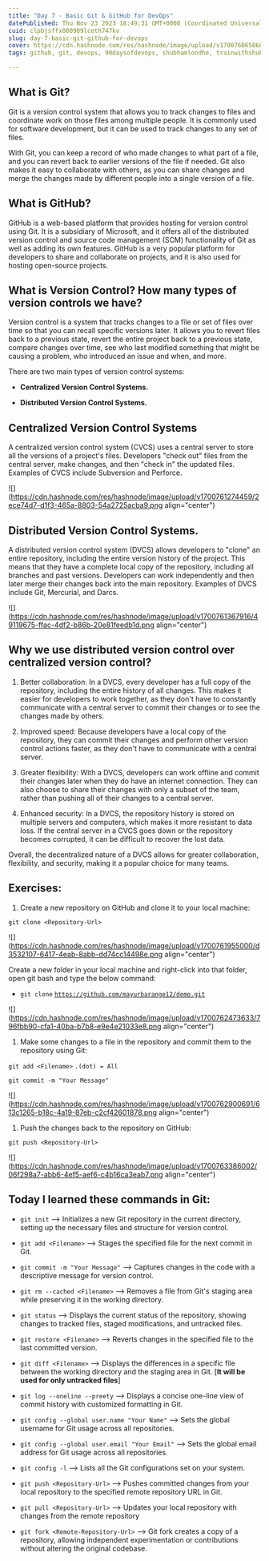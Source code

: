 ```yaml
---
title: "Day 7 - Basic Git & GitHub for DevOps"
datePublished: Thu Nov 23 2023 18:49:31 GMT+0000 (Coordinated Universal Time)
cuid: clpbjsffx000909lceth747kv
slug: day-7-basic-git-github-for-devops
cover: https://cdn.hashnode.com/res/hashnode/image/upload/v1700760658689/b51bc45c-089f-4379-9d98-7b11c7d104d6.jpeg
tags: github, git, devops, 90daysofdevops, shubhamlondhe, trainwithshubham, tws

---
```


## What is Git?

Git is a version control system that allows you to track changes to files and coordinate work on those files among multiple people. It is commonly used for software development, but it can be used to track changes to any set of files.

With Git, you can keep a record of who made changes to what part of a file, and you can revert back to earlier versions of the file if needed. Git also makes it easy to collaborate with others, as you can share changes and merge the changes made by different people into a single version of a file.

## What is GitHub?

GitHub is a web-based platform that provides hosting for version control using Git. It is a subsidiary of Microsoft, and it offers all of the distributed version control and source code management (SCM) functionality of Git as well as adding its own features. GitHub is a very popular platform for developers to share and collaborate on projects, and it is also used for hosting open-source projects.

## What is Version Control? How many types of version controls we have?

Version control is a system that tracks changes to a file or set of files over time so that you can recall specific versions later. It allows you to revert files back to a previous state, revert the entire project back to a previous state, compare changes over time, see who last modified something that might be causing a problem, who introduced an issue and when, and more.

There are two main types of version control systems:

* **Centralized Version Control Systems.**
    
* **Distributed Version Control Systems.**
    

## **Centralized Version Control Systems**

A centralized version control system (CVCS) uses a central server to store all the versions of a project's files. Developers "check out" files from the central server, make changes, and then "check in" the updated files. Examples of CVCS include Subversion and Perforce.

![](https://cdn.hashnode.com/res/hashnode/image/upload/v1700761274459/2ece74d7-d1f3-465a-8803-54a2725acba9.png align="center")

## **Distributed Version Control Systems.**

A distributed version control system (DVCS) allows developers to "clone" an entire repository, including the entire version history of the project. This means that they have a complete local copy of the repository, including all branches and past versions. Developers can work independently and then later merge their changes back into the main repository. Examples of DVCS include Git, Mercurial, and Darcs.

![](https://cdn.hashnode.com/res/hashnode/image/upload/v1700761367916/49119675-ffac-4df2-b86b-20e81feedb1d.png align="center")

## Why we use distributed version control over centralized version control?

1. Better collaboration: In a DVCS, every developer has a full copy of the repository, including the entire history of all changes. This makes it easier for developers to work together, as they don't have to constantly communicate with a central server to commit their changes or to see the changes made by others.
    
2. Improved speed: Because developers have a local copy of the repository, they can commit their changes and perform other version control actions faster, as they don't have to communicate with a central server.
    
3. Greater flexibility: With a DVCS, developers can work offline and commit their changes later when they do have an internet connection. They can also choose to share their changes with only a subset of the team, rather than pushing all of their changes to a central server.
    
4. Enhanced security: In a DVCS, the repository history is stored on multiple servers and computers, which makes it more resistant to data loss. If the central server in a CVCS goes down or the repository becomes corrupted, it can be difficult to recover the lost data.
    

Overall, the decentralized nature of a DVCS allows for greater collaboration, flexibility, and security, making it a popular choice for many teams.

## Exercises:

1. Create a new repository on GitHub and clone it to your local machine:
    

`git clone <Repository-Url>`

![](https://cdn.hashnode.com/res/hashnode/image/upload/v1700761955000/d3532107-6417-4eab-8abb-dd74cc14498e.png align="center")

Create a new folder in your local machine and right-click into that folder, open git bash and type the below command:

* `git clone` [`https://github.com/mayurbarange12/demo.git`](https://github.com/mayurbarange12/demo.git)
    

![](https://cdn.hashnode.com/res/hashnode/image/upload/v1700762473633/796fbb90-cfa1-40ba-b7b8-e9e4e21033e8.png align="center")

1. Make some changes to a file in the repository and commit them to the repository using Git:
    

`git add <Filename>` `.(dot) = All`

`git commit -m "Your Message"`

![](https://cdn.hashnode.com/res/hashnode/image/upload/v1700762900691/613c1265-b18c-4a19-87eb-c2cf42601878.png align="center")

1. Push the changes back to the repository on GitHub:
    

`git push <Repository-Url>`

![](https://cdn.hashnode.com/res/hashnode/image/upload/v1700763386002/06f298a7-abb6-4ef5-aef6-c4b16ca3eab7.png align="center")

## Today I learned these commands in Git:

* `git init` --&gt; Initializes a new Git repository in the current directory, setting up the necessary files and structure for version control.
    
* `git add <Filename>` --&gt; Stages the specified file for the next commit in Git.
    
* `git commit -m "Your Message"` --&gt; Captures changes in the code with a descriptive message for version control.
    
* `git rm --cached <Filename>` --&gt; Removes a file from Git's staging area while preserving it in the working directory.
    
* `git status` --&gt; Displays the current status of the repository, showing changes to tracked files, staged modifications, and untracked files.
    
* `git restore <Filename>` --&gt; Reverts changes in the specified file to the last committed version.
    
* `git diff <Filename>` --&gt; Displays the differences in a specific file between the working directory and the staging area in Git. \[**It will be used for only untracked files**\]
    
* `git log --oneline --preety` --&gt; Displays a concise one-line view of commit history with customized formatting in Git.
    
* `git config --global user.name "Your Name"` --&gt; Sets the global username for Git usage across all repositories.
    
* `git config --global user.email "Your Email"` --&gt; Sets the global email address for Git usage across all repositories.
    
* `git config -l` \--&gt; Lists all the Git configurations set on your system.
    
* `git push <Repository-Url>` --&gt; Pushes committed changes from your local repository to the specified remote repository URL in Git.
    
* `git pull <Repository-Url>` --&gt; Updates your local repository with changes from the remote repository
    
* `git fork <Remote-Repository-Url>` --&gt; Git fork creates a copy of a repository, allowing independent experimentation or contributions without altering the original codebase.